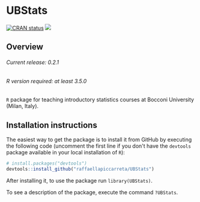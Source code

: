 # UBStats

<!-- badges: start -->

[![CRAN
status](https://www.r-pkg.org/badges/version/UBStats)](https://cran.r-project.org/package=UBStats)
[![](http://cranlogs.r-pkg.org/badges/grand-total/UBStats?color=blue)](https://cran.r-project.org/package=UBStats)

<!-- badges: end -->

## Overview

###### Current release: 0.2.1
###### R version required: at least 3.5.0
`R` package for teaching introductory statistics courses at Bocconi
University (Milan, Italy).

## Installation instructions

The easiest way to get the package is to install it from GitHub by
executing the following code (uncomment the first line if you don't
have the `devtools` package available in your local installation of `R`):

``` r
# install.packages("devtools")
devtools::install_github("raffaellapiccarreta/UBStats")
```

After installing it, to use the package run `library(UBStats)`.

To see a description of the package, execute the command `?UBStats`.
